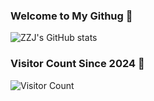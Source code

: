 ### Welcome to My Githug 👋

![ZZJ's GitHub stats](https://github-readme-stats.vercel.app/api?username=RS2002&show_icons=true&theme=radical)

### Visitor Count Since 2024 🔭
![Visitor Count](https://profile-counter.glitch.me/RS2002/count.svg)
<!--
**RS2002/RS2002** is a ✨ _special_ ✨ repository because its `README.md` (this file) appears on your GitHub profile.

Here are some ideas to get you started:

- 🔭 I’m currently working on ...
- 🌱 I’m currently learning ...
- 👯 I’m looking to collaborate on ...
- 🤔 I’m looking for help with ...
- 💬 Ask me about ...
- 📫 How to reach me: ...
- 😄 Pronouns: ...
- ⚡ Fun fact: ...
-->

